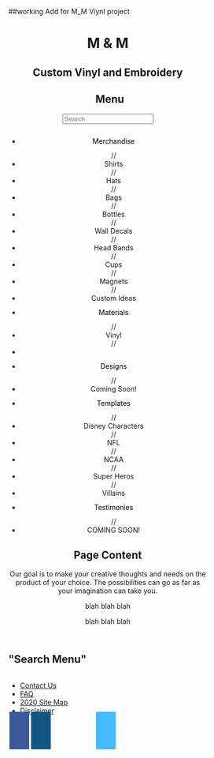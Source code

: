 ##working Add for M_M Viynl project

<!DOCTYPE html>
<html>
<head>
<meta name="viewport" content="width=device-width, initial-scale=1">
<link rel="stylesheet" href="https://cdnjs.cloudflare.com/ajax/libs/font-awesome/4.7.0/css/font-awesome.min.css">
<link type="text/css" ref="index" href="index.css">
<style>
.fa {
padding: 20px;
font-size: 30px;
width: 50px;
text-align: center;
text-decoration: none;
margin: 5px 2px;
}
.fa:hover {
opacity: 0.7;
}
.fa-facebook {
background: #3B5998;
color:white;
}
.fa-instagram {
background: #125688;
color: white;
}
.fa-pinterest {
  background: #cb2027;
  color: white;
  }
 .fa-venmo {
  background: #45bbff;
  color: white;
  }
  .fa-paypal {
  background: 
  color: white;
  }
@import url('https://fonts.googleapis.com/css2?family=Playfair+Display:ital@1&display=swap');
* {
box-sizing: border-box;
}
//Create a column layout with flex box//
.row {
display:flex;
}

// left column (menu) //
.left {
flex: 35%;
padding: 15px 0;
}
.left h2 {
padding-left: 8px;
}

// right column (page Content) //
.right {
flex: 65%;
padding: 15px;
}

// Search Box Styling //
#mySearch {
width: 100%;
font-size: 18px;
padding: 11px;
border:1px solid black;
}

// style the nav menu //
#myMenu {
list-style-type: none;
padding: 0;
margin: 0;
}
#myMenu li a {
padding: 12px;
text-decoration: none;
color: black;
display: block;
}

#myMenu li a:hover {
color:black;
background-color:pink;
}
</style>
<title>
M $ M Vinyl and Embroidery 
</title>
</head>
<body>
<header>
<h1>
M & M
</h1>
<h2> Custom Vinyl and Embroidery </h2>
<nav>
<div class="row">
<div class="left" style="background-color: ####;">
<h2>Menu</h2>
<input type="text" id="mySearch" onkeyup="myFunction()" placeholder="Search" title="Type in a Category">
<ul id="myMenu">
<li><a href="#">Merchandise</a></li>
  // <li>Shirts</li>
  // <li>Hats</li>
  // <li>Bags</li>
  // <li>Bottles</li>
  // <li>Wall Decals</li>
  // <li>Head Bands</li>
  // <li>Cups</li>
  // <li>Magnets</li>
  // <li>Custom Ideas</li>
  <li><a href="#">Materials</a></li>
  // <li>Vinyl</li>
  // <li>
  <li><a href="#">Designs</a></li>
   // <li>Coming Soon!</li>
    <li><a href="#">Templates</a></li>
       // <li>Disney Characters</li>
       // <li>NFL</li>
       // <li>NCAA</li>
       // <li>Super Heros</li>
       // <li>Villains</li>
    <li><a href="#">Testimonies</a></li>
  // <li>COMING SOON!</li>
  
</ul>
</div>
<div class="right" style="background-color: ####;">
<h2>Page Content</h2>
 <p> Our goal is to make your creative thoughts and needs on the product of your choice. The possibilities can go as far as your imagination can take you. </p>
<p> blah blah blah </p>
<p> blah blah blah </p>
</div>
</div>
</nav>
</header>
<main>
<section>
<h2> "Search Menu" </h2>
<p1></p1>
<img id="" src="">
<p2></p2>
</section>
</main>
<footer>
  <ul>
    <li><a href="#">Contact Us</a></li>
      <li><a href="#">FAQ</a></li>
        <li><a href="#">2020 Site Map</a></li>
           <li><a href="#">Disclaimer</a></li>
  </ul>
  <a href="#" class="fa fa-facebook"></a>
  <a href="#" class="fa fa-instagram"></a>
  <a href="#" class="fa fa-pinterst"></a>
  <a href="#" class="fa fa-paypal"></a>
  <a href="#" class="fa fa-venmo"></a>

</footer>
<script>
function myFunction() {
var input, filter, ul, li, a, i;
input = document.getElementById("mySearch");
filter = input.value.toUpperCase();
ul = document.getElementById("myMenu");
li = ul.getElementsByTagName("li");
for (i = 0; i < li.length; i++) {
a = li[i].getElementsByTagName("a')[0];
if (a.innerHTML.toUpperCase().indexOf(filter) > -1) {
li[i].style.display = "";
} else {
li[i].style.display = "none";
}
}
}
</script>
</body>
</html>
